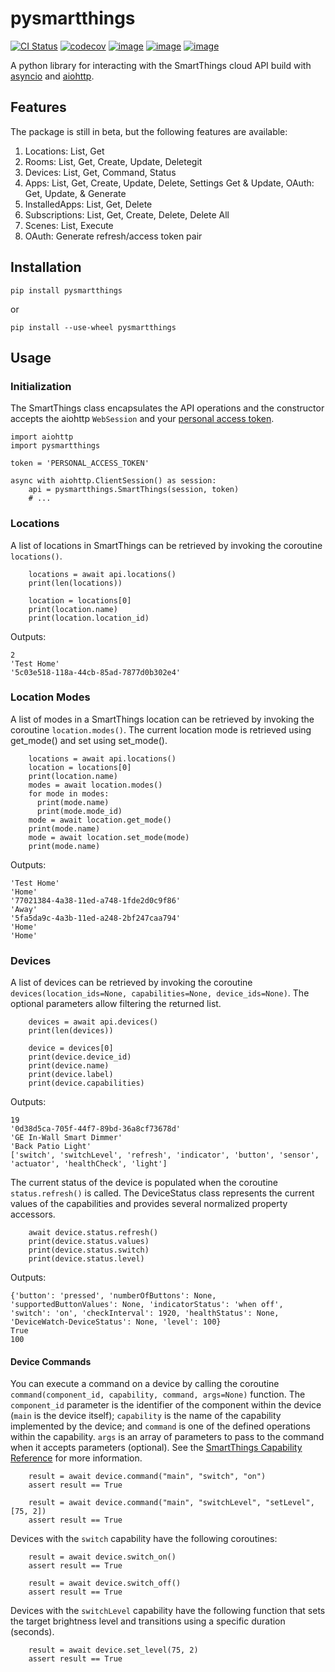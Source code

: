 # pysmartthings

[![CI Status](https://github.com/andrewsayre/pysmartthings/workflows/CI/badge.svg)](https://github.com/andrewsayre/pysmartthings/actions)
[![codecov](https://codecov.io/gh/andrewsayre/pysmartthings/branch/dev/graph/badge.svg?token=Q13LDPU5MF)](https://codecov.io/gh/andrewsayre/pysmartthings)
[![image](https://img.shields.io/pypi/v/pysmartthings.svg)](https://pypi.org/project/pysmartthings/)
[![image](https://img.shields.io/pypi/pyversions/pysmartthings.svg)](https://pypi.org/project/pysmartthings/)
[![image](https://img.shields.io/pypi/l/pysmartthings.svg)](https://pypi.org/project/pysmartthings/)

A python library for interacting with the SmartThings cloud API build with [asyncio](https://docs.python.org/3/library/asyncio.html) and [aiohttp](https://aiohttp.readthedocs.io/en/stable/).

## Features

The package is still in beta, but the following features are available:

1. Locations: List, Get
1. Rooms: List, Get, Create, Update, Deletegit
1. Devices: List, Get, Command, Status
1. Apps: List, Get, Create, Update, Delete, Settings Get & Update, OAuth: Get, Update, & Generate
1. InstalledApps: List, Get, Delete
1. Subscriptions: List, Get, Create, Delete, Delete All
1. Scenes: List, Execute
1. OAuth: Generate refresh/access token pair

## Installation

```commandline
pip install pysmartthings
```

or

```commandline
pip install --use-wheel pysmartthings
```

## Usage

### Initialization

The SmartThings class encapsulates the API operations and the constructor accepts the aiohttp `WebSession` and your [personal access token](https://account.smartthings.com/tokens).

```pythonstub
import aiohttp
import pysmartthings

token = 'PERSONAL_ACCESS_TOKEN'

async with aiohttp.ClientSession() as session:
    api = pysmartthings.SmartThings(session, token)
    # ...
```

### Locations

A list of locations in SmartThings can be retrieved by invoking the coroutine `locations()`.

```pythonstub
    locations = await api.locations()
    print(len(locations))

    location = locations[0]
    print(location.name)
    print(location.location_id)
```

Outputs:

```pythonstub
2
'Test Home'
'5c03e518-118a-44cb-85ad-7877d0b302e4'
```

### Location Modes

A list of modes in a SmartThings location can be retrieved by invoking the coroutine `location.modes()`.  The current location mode is retrieved using get_mode() and set using set_mode().

```pythonstub
    locations = await api.locations()
    location = locations[0]
    print(location.name)
    modes = await location.modes()
    for mode in modes:
      print(mode.name)
      print(mode.mode_id)
    mode = await location.get_mode()
    print(mode.name)
    mode = await location.set_mode(mode)
    print(mode.name)
```

Outputs:

```pythonstub
'Test Home'
'Home'
'77021384-4a38-11ed-a748-1fde2d0c9f86'
'Away'
'5fa5da9c-4a3b-11ed-a248-2bf247caa794'
'Home'
'Home'
```

### Devices

A list of devices can be retrieved by invoking the coroutine `devices(location_ids=None, capabilities=None, device_ids=None)`. The optional parameters allow filtering the returned list.

```pythonstub
    devices = await api.devices()
    print(len(devices))

    device = devices[0]
    print(device.device_id)
    print(device.name)
    print(device.label)
    print(device.capabilities)
```

Outputs:

```pythonstub
19
'0d38d5ca-705f-44f7-89bd-36a8cf73678d'
'GE In-Wall Smart Dimmer'
'Back Patio Light'
['switch', 'switchLevel', 'refresh', 'indicator', 'button', 'sensor', 'actuator', 'healthCheck', 'light']
```

The current status of the device is populated when the coroutine `status.refresh()` is called. The DeviceStatus class represents the current values of the capabilities and provides several normalized property accessors.

```pythonstub
    await device.status.refresh()
    print(device.status.values)
    print(device.status.switch)
    print(device.status.level)
```

Outputs:

```pythonstub
{'button': 'pressed', 'numberOfButtons': None, 'supportedButtonValues': None, 'indicatorStatus': 'when off', 'switch': 'on', 'checkInterval': 1920, 'healthStatus': None, 'DeviceWatch-DeviceStatus': None, 'level': 100}
True
100
```

#### Device Commands

You can execute a command on a device by calling the coroutine `command(component_id, capability, command, args=None)` function. The `component_id` parameter is the identifier of the component within the device (`main` is the device itself); `capability` is the name of the capability implemented by the device; and `command` is one of the defined operations within the capability. `args` is an array of parameters to pass to the command when it accepts parameters (optional). See the [SmartThings Capability Reference](https://smartthings.developer.samsung.com/develop/api-ref/capabilities.html) for more information.

```pythonstub
    result = await device.command("main", "switch", "on")
    assert result == True

    result = await device.command("main", "switchLevel", "setLevel", [75, 2])
    assert result == True
```

Devices with the `switch` capability have the following coroutines:

```pythonstub
    result = await device.switch_on()
    assert result == True

    result = await device.switch_off()
    assert result == True
```

Devices with the `switchLevel` capability have the following function that sets the target brightness level and transitions using a specific duration (seconds).

```pythonstub
    result = await device.set_level(75, 2)
    assert result == True
```

